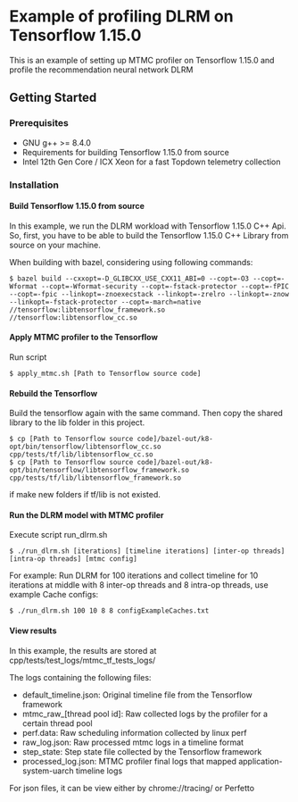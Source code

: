 # Example of profiling DLRM on Tensorflow 1.15.0

This is an example of setting up MTMC profiler on Tensorflow 1.15.0 and profile the recommendation neural network DLRM

## Getting Started

### Prerequisites

* GNU g++ >= 8.4.0
* Requirements for building Tensorflow 1.15.0 from source
* Intel 12th Gen Core / ICX Xeon for a fast Topdown telemetry collection

### Installation

#### Build Tensorflow 1.15.0 from source
In this example, we run the DLRM workload with Tensorflow 1.15.0 C++ Api. So, first, you have to be able to build the Tensorflow 1.15.0 C++ Library from source on your machine.

When building with bazel, considering using following commands:

````
$ bazel build --cxxopt=-D_GLIBCXX_USE_CXX11_ABI=0 --copt=-O3 --copt=-Wformat --copt=-Wformat-security --copt=-fstack-protector --copt=-fPIC --copt=-fpic --linkopt=-znoexecstack --linkopt=-zrelro --linkopt=-znow --linkopt=-fstack-protector --copt=-march=native //tensorflow:libtensorflow_framework.so //tensorflow:libtensorflow_cc.so
````

#### Apply MTMC profiler to the Tensorflow

Run script
````
$ apply_mtmc.sh [Path to Tensorflow source code]
````

#### Rebuild the Tensorflow

Build the tensorflow again with the same command. Then copy the shared library to the lib folder in this project.

````
$ cp [Path to Tensorflow source code]/bazel-out/k8-opt/bin/tensorflow/libtensorflow_cc.so cpp/tests/tf/lib/libtensorflow_cc.so
$ cp [Path to Tensorflow source code]/bazel-out/k8-opt/bin/tensorflow/libtensorflow_framework.so cpp/tests/tf/lib/libtensorflow_framework.so
````
if make new folders if tf/lib is not existed.

#### Run the DLRM model with MTMC profiler

Execute script run_dlrm.sh

````
$ ./run_dlrm.sh [iterations] [timeline iterations] [inter-op threads] [intra-op threads] [mtmc config]
````

For example: Run DLRM for 100 iterations and collect timeline for 10 iterations at middle with 8 inter-op threads and 8 intra-op threads, use example Cache configs:

````
$ ./run_dlrm.sh 100 10 8 8 configExampleCaches.txt
````

#### View results

In this example, the results are stored at cpp/tests/test_logs/mtmc_tf_tests_logs/

The logs containing the following files:

* default_timeline.json: Original timeline file from the Tensorflow framework
* mtmc_raw_[thread pool id]: Raw collected logs by the profiler for a certain thread pool
* perf.data: Raw scheduling information collected by linux perf
* raw_log.json: Raw processed mtmc logs in a timeline format
* step_state: Step state file collected by the Tensorflow framework
* processed_log.json: MTMC profiler final logs that mapped application-system-uarch timeline logs

For json files, it can be view either by chrome://tracing/ or Perfetto


